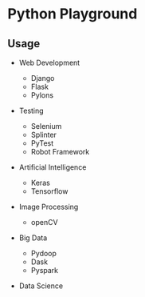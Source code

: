 # Python Playground

## Usage

- Web Development
    - Django
    - Flask
    - Pylons

- Testing
    - Selenium
    - Splinter
    - PyTest
    - Robot Framework

- Artificial Intelligence
    - Keras
    - Tensorflow

- Image Processing
    - openCV

- Big Data
    - Pydoop
    - Dask
    - Pyspark

- Data Science
